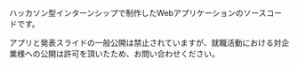 ハッカソン型インターンシップで制作したWebアプリケーションのソースコードです。

アプリと発表スライドの一般公開は禁止されていますが、就職活動における対企業様への公開は許可を頂いたため、お問い合わせください。
